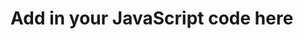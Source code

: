 # Add in your JavaScript code here
<script>
   function displayTime(){
    let time = new Date();
    console.log(time);
    document.getElementById('time').innerHTML=time;
    }
    setInterval(displayTime , 1000)
</script>
